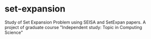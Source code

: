 # set-expansion
Study of Set Expansion Problem using SEISA and SetExpan papers. A project of graduate course "Independent study: Topic in Computing Science"
